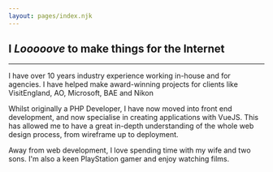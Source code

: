 ```yaml
---
layout: pages/index.njk
---
```


## I _Looooove_ to make things for the Internet

---

I have over 10 years industry experience working in-house and for agencies. I have helped make award-winning projects for clients like VisitEngland, AO, Microsoft, BAE and Nikon

Whilst originally a PHP Developer, I have now moved into front end development, and now specialise in creating applications with VueJS. This has allowed me to have a great in-depth understanding of the whole web design process, from wireframe up to deployment.

Away from web development, I love spending time with my wife and two sons. I'm also a keen PlayStation gamer and enjoy watching films.
